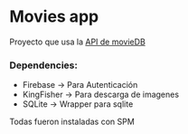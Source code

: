 # Movies app

Proyecto que usa la [API de movieDB](https://developers.themoviedb.org/3/authentication)

### Dependencies:

* Firebase -> Para Autenticación
* KingFisher -> Para descarga de imagenes
* SQLite -> Wrapper para sqlite

Todas fueron instaladas con SPM
